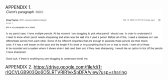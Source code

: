 APPENDIX 1.  ![problem](clientproblem.png)
APPENDIX 2. https://drive.google.com/file/d/1-rIQCVLGB903Qo6O5LRTVRlR1vk5pDFA/view?usp=sharing 
